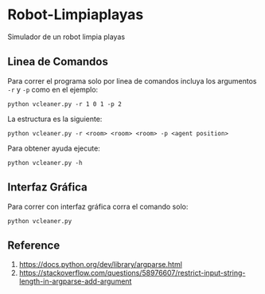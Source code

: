 # Robot-Limpiaplayas
Simulador de un robot limpia playas

## Linea de Comandos
Para correr el programa solo por linea de comandos incluya los argumentos `-r` y `-p` como en el ejemplo:
```
python vcleaner.py -r 1 0 1 -p 2
```

La estructura es la siguiente:
```
python vcleaner.py -r <room> <room> <room> -p <agent position>
```

Para obtener ayuda ejecute:
```
python vcleaner.py -h
```

## Interfaz Gráfica
Para correr con interfaz gráfica corra el comando solo:
```
python vcleaner.py
```

## Reference
1. https://docs.python.org/dev/library/argparse.html
2. https://stackoverflow.com/questions/58976607/restrict-input-string-length-in-argparse-add-argument
